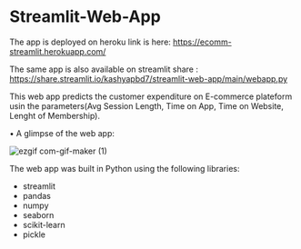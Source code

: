 # Streamlit-Web-App

The app is deployed on heroku link is here: https://ecomm-streamlit.herokuapp.com/

The same app is also available on streamlit share : https://share.streamlit.io/kashyapbd7/streamlit-web-app/main/webapp.py
                          
This web app predicts the customer expenditure on E-commerce plateform usin the parameters(Avg Session Length, Time on App, Time on Website, Lenght of Membership).

• A glimpse of the web app:

![ezgif com-gif-maker (1)](https://user-images.githubusercontent.com/61667100/114962893-2e29a780-9e31-11eb-9733-043bb261bf29.gif)




The web app was built in Python using the following libraries:
* streamlit
* pandas
* numpy
* seaborn
* scikit-learn
* pickle

